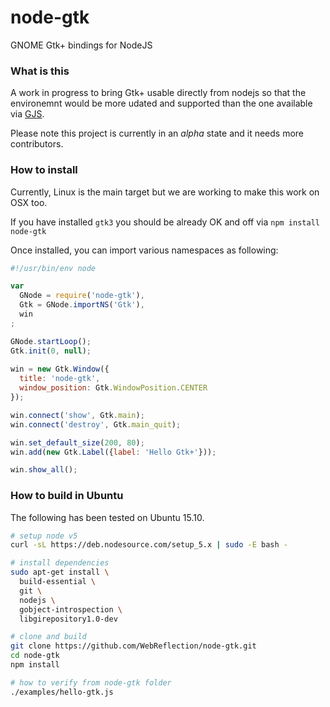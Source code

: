 # node-gtk
GNOME Gtk+ bindings for NodeJS

### What is this
A work in progress to bring Gtk+ usable directly from nodejs so that the environemnt would be more udated and supported than the one available via [GJS](https://wiki.gnome.org/action/show/Projects/Gjs).

Please note this project is currently in an _alpha_ state and it needs more contributors.


### How to install
Currently, Linux is the main target but we are working to make this work on OSX too.

If you have installed `gtk3` you should be already OK and off via `npm install node-gtk`

Once installed, you can import various namespaces as following:
```js
#!/usr/bin/env node

var
  GNode = require('node-gtk'),
  Gtk = GNode.importNS('Gtk'),
  win
;

GNode.startLoop();
Gtk.init(0, null);
 
win = new Gtk.Window({
  title: 'node-gtk',
  window_position: Gtk.WindowPosition.CENTER
});

win.connect('show', Gtk.main);
win.connect('destroy', Gtk.main_quit);

win.set_default_size(200, 80);
win.add(new Gtk.Label({label: 'Hello Gtk+'}));

win.show_all();
```


### How to build in Ubuntu
The following has been tested on Ubuntu 15.10.
```bash
# setup node v5
curl -sL https://deb.nodesource.com/setup_5.x | sudo -E bash -

# install dependencies
sudo apt-get install \
  build-essential \
  git \
  nodejs \
  gobject-introspection \
  libgirepository1.0-dev

# clone and build
git clone https://github.com/WebReflection/node-gtk.git
cd node-gtk
npm install

# how to verify from node-gtk folder
./examples/hello-gtk.js
```
